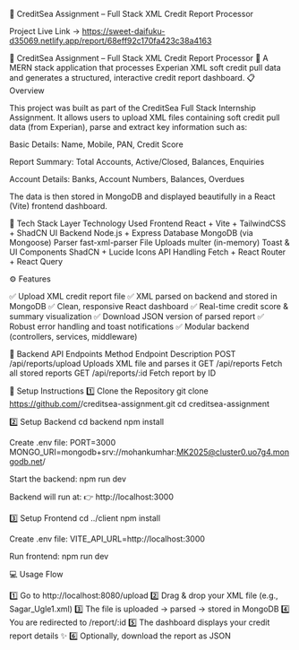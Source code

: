 🏦 CreditSea Assignment – Full Stack XML Credit Report Processor

Project Live Link -> https://sweet-daifuku-d35069.netlify.app/report/68eff92c170fa423c38a4163

🏦 CreditSea Assignment – Full Stack XML Credit Report Processor
🚀 A MERN stack application that processes Experian XML soft credit pull data and generates a structured, interactive credit report dashboard.
📋 Overview

This project was built as part of the CreditSea Full Stack Internship Assignment.
It allows users to upload XML files containing soft credit pull data (from Experian), parse and extract key information such as:

Basic Details: Name, Mobile, PAN, Credit Score

Report Summary: Total Accounts, Active/Closed, Balances, Enquiries

Account Details: Banks, Account Numbers, Balances, Overdues

The data is then stored in MongoDB and displayed beautifully in a React (Vite) frontend dashboard.

🧠 Tech Stack
Layer	Technology Used
Frontend	React + Vite + TailwindCSS + ShadCN UI
Backend	Node.js + Express
Database	MongoDB (via Mongoose)
Parser	fast-xml-parser
File Uploads	multer (in-memory)
Toast & UI Components	ShadCN + Lucide Icons
API Handling	Fetch + React Router + React Query


⚙️ Features

✅ Upload XML credit report file
✅ XML parsed on backend and stored in MongoDB
✅ Clean, responsive React dashboard
✅ Real-time credit score & summary visualization
✅ Download JSON version of parsed report
✅ Robust error handling and toast notifications
✅ Modular backend (controllers, services, middleware)



🧠 Backend API Endpoints
Method	Endpoint	Description
POST	/api/reports/upload	Uploads XML file and parses it
GET	/api/reports	Fetch all stored reports
GET	/api/reports/:id	Fetch report by ID


🔧 Setup Instructions
1️⃣ Clone the Repository
git clone https://github.com/<your-username>/creditsea-assignment.git
cd creditsea-assignment


2️⃣ Setup Backend
cd backend
npm install


Create .env file:
PORT=3000
MONGO_URI=mongodb+srv://mohankumhar:MK2025@cluster0.uo7g4.mongodb.net/


Start the backend:
npm run dev


Backend will run at:
👉 http://localhost:3000



3️⃣ Setup Frontend
cd ../client
npm install


Create .env file:
VITE_API_URL=http://localhost:3000


Run frontend:
npm run dev



💻 Usage Flow

1️⃣ Go to http://localhost:8080/upload
2️⃣ Drag & drop your XML file (e.g., Sagar_Ugle1.xml)
3️⃣ The file is uploaded → parsed → stored in MongoDB
4️⃣ You are redirected to /report/:id
5️⃣ The dashboard displays your credit report details ✨
6️⃣ Optionally, download the report as JSON

